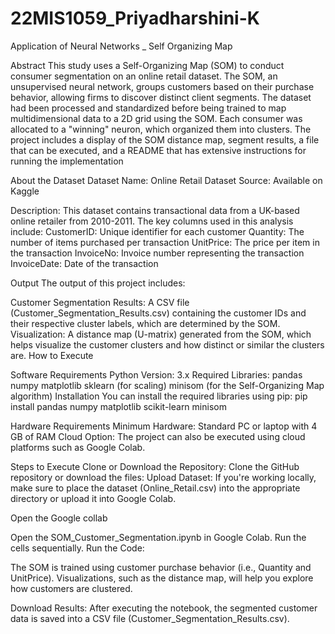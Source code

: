 # 22MIS1059_Priyadharshini-K
Application of Neural Networks _ Self Organizing Map 

Abstract
This study uses a Self-Organizing Map (SOM) to conduct consumer segmentation on an online retail dataset. The SOM, an unsupervised neural network, groups customers based on their purchase behavior, allowing firms to discover distinct client segments. The dataset had been processed and standardized before being trained to map multidimensional data to a 2D grid using the SOM. Each consumer was allocated to a "winning" neuron, which organized them into clusters. The project includes a display of the SOM distance map, segment results, a file that can be executed, and a README that has extensive instructions for running the implementation

About the Dataset
Dataset Name: Online Retail Dataset
Source: Available on Kaggle

Description: This dataset contains transactional data from a UK-based online retailer from 2010-2011. The key columns used in this analysis include:
CustomerID: Unique identifier for each customer
Quantity: The number of items purchased per transaction
UnitPrice: The price per item in the transaction
InvoiceNo: Invoice number representing the transaction
InvoiceDate: Date of the transaction

Output
The output of this project includes:

Customer Segmentation Results: A CSV file (Customer_Segmentation_Results.csv) containing the customer IDs and their respective cluster labels, which are determined by the SOM.
Visualization: A distance map (U-matrix) generated from the SOM, which helps visualize the customer clusters and how distinct or similar the clusters are.
How to Execute

Software Requirements
Python Version: 3.x
Required Libraries:
pandas
numpy
matplotlib
sklearn (for scaling)
minisom (for the Self-Organizing Map algorithm)
Installation
You can install the required libraries using pip:
pip install pandas numpy matplotlib scikit-learn minisom

Hardware Requirements
Minimum Hardware: Standard PC or laptop with 4 GB of RAM
Cloud Option: The project can also be executed using cloud platforms such as Google Colab.

Steps to Execute
Clone or Download the Repository: Clone the GitHub repository or download the files:
Upload Dataset: If you're working locally, make sure to place the dataset (Online_Retail.csv) into the appropriate directory or upload it into Google Colab.

Open the Google collab

Open the SOM_Customer_Segmentation.ipynb in Google Colab.
Run the cells sequentially.
Run the Code:

The SOM is trained using customer purchase behavior (i.e., Quantity and UnitPrice).
Visualizations, such as the distance map, will help you explore how customers are clustered.

Download Results:
After executing the notebook, the segmented customer data is saved into a CSV file (Customer_Segmentation_Results.csv).
